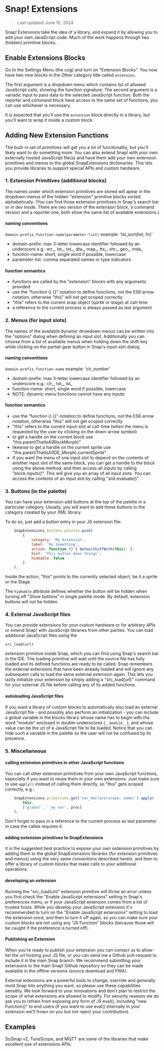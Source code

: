 # Snap! Extensions

> Last updated June 10, 2024

Snap! Extensions take the idea of a library, and expand it by allowing you to add your own JavaScript code.
Much of the work happens through two (hidden) primitive blocks.

## Enable Extensions Blocks
Go to the Settings Menu (the cog) and turn on "Extension Blocks".
You now have two new blocks in the _Other_ category title called `extension`.

The first argument is a dropdown menu which contains list of allowed JavaScript calls, showing the function signature.
The second argument is a variadic input to pass data to the selected JavaScript function.
Both the reporter and command block have access to the same set of functions, you can use whichever is necessary.

It is expected that you'll use the `extension` block directly in a library, but you'll want to wrap it inside a custom block.

## Adding New Extension Functions

The built-in set of primitives will get you a lot of functionality, but you'll likely want to do something more.
You can also extend Snap! with your own externally hosted JavaScript file(s)
and have them add your own extension primitives and menus to the global
SnapExtensions dictionaries. This lets you provide libraries to support
special APIs and custom hardware.

### 1. Extension Primitives (additional blocks)

The names under which extension primitives are stored will apear in the dropdown
menus of the hidden "extension" primitive blocks sorted alphabetically.
(You can find those extension primitives in Snap's search bar or in dev
mode. There are two version of the extension block, a command version and
a reporter one, both show the same list of available extensions.)

#### naming conventions
`domain-prefix_function-name(parameter-list)`
example: 'lst_sort(list, fn)'
- domain-prefix:    max 3-letter lowercase identifier
                    followed by an underscore
            e.g.:    err_, lst_, txt_, dta_, map_, tts_, xhr_, geo_, mda_
- function-name: short, single word if possible, lowercase
- parameter-list: comma separated names or type indicators

#### function semantics
- functions are called by the "extension" blocks with any arguments provided
- use the "function () {}" notation to define functions, not the ES6 arrow
  notation, otherwise "this" will not get scoped correctly
- "this" refers to the current snap object (sprite or stage) at call-time
- a reference to the current process is always passed as last argument

### 2. Menus (for input slots)

The names of the available dynamic drowdown menus can be written into the
"options" dialog when defining an input slot. Additionally you can choose
from a list of available menus when holding down the shift-key while
clicking on the partial-gear button in Snap's input-slot dialog.

#### naming conventions
`domain-prefix_function-name`
example: 'clr_number'
- domain-prefix:    max 3-letter lowercase identifier
                    followed by an underscore
            e.g.:    clr_, txt_, lst_
- function-name: short, single word if possible, lowercase
- NOTE: dynamic menu functions cannot have any inputs

#### function semantics
- use the "function () {}" notation to define functions, not the ES6 arrow
  notation, otherwise "this" will not get scoped correctly
- "this" refers to the current input-slot at call-time (when the menu is
  requested by the user by clicking on the down-arrow symbol)
- to get a handle on the current block use "this.parentThatIsA(BlockMorph)"
- likewise to get a handle on the current sprite use
  "this.parentThatIsA(IDE_Morph).currentSprite"
- if you want the menu of one input slot to depend on the contents of
  another input slot of the same block, you can get a handle to the block
  using the above method, and then access all inputs by calling
  "block.inputs()". This will give you an array of all input slots.
  You can access the contents of an input slot by calling "slot.evaluate()"

### 3. Buttons (in the palette)

You can have your extension add buttons at the top of the palette in a
particular category. Usually, you will want to add these buttons to the
category created by your XML library.

To do so, just add a button entry in your JS extension file:

```js
    SnapExtensions.buttons.palette.push(
        {
            category: 'My Extension',
            label: 'Do Something',
            action: function () { doYourStuffWith(this); },
            hint: 'This button does things',
            hideable: false
        }
    );
```

Inside the action, "this" points to the currently selected object, be it a
sprite or the Stage.

The `hideable` attribute defines whether the button will be hidden when
turning off "Show buttons" in single palette mode. By default, extension
buttons will not be hidden.

### 4. External JavaScript files

You can provide extensions for your custom hardware or for arbitrary APIs
or extend Snap! with JavaScript libraries from other parties. You can
load additional JavaScript files using the

    src_load(url)

extension primitive inside Snap, which you can find using Snap's search bar
in the IDE. The loading primitive will wait until the source file has fully
loaded and its defined functions are ready to be called.
Snap remembers the external extensions that have been already loaded and
will ignore any subsequent calls to load the same external extension again.
This lets you lazily initialize your extension by simply adding a
"src_load(url)" command for your external JS file before calling any of its
added functions.

#### autoloading JavaScript files

If you want a library of custom blocks to automatically also load an external JavaScript file - and possibly also perform an initialization - you can include a global variable in the blocks library whose name has to begin with the word "module" enclosed in double-underscores (``__module__``), and whose value can be the url of a JavaScript file to be loaded. Notice that you can hide such a variable in the palette so the user will not be confused by its presence.

### 5. Miscellaneous

#### calling extension primitives in other JavaScript functions

You can call other extension primitives from your own JavaScript functions,
especially if you want to reuse them in your own extensions. Just make sure
to use `apply()` instead of calling them directly, so "this" gets scoped
correctly, e.g.:

```js
    SnapExtensions.primitives.get('var_declare(scope, name)').apply(
        this,
        ['global', '_my var', proc]
    );
```
Don't forget to pass in a reference to the current process as last parameter
in case the callee requires it.

#### adding extension primitives to SnapExtensions

It is the suggested best practice to expose your own extension primitives
by adding them to the global SnapExtensions libraries (for extension primitives and
menus) using the very same conventions described herein, and then to offer
a library of custom blocks that make calls to your additional operations.

#### developing an extension

Running the "src_load(url)" extension primitive will throw an error unless you first
check the "Enable JavaScript extensions" setting in Snap's preferences menu,
or if your JavaScript extension comes from a list of trusted hosts.
While you develop your JavaScript extension it's recommended to turn on the
"Enable JavaScript extensions" setting to load the extension once, and
then to turn it off again, so you can make sure your custom blocks are not
using any "JS Function" blocks (because those will be caught if the
preference is turned off).

#### Publishing an Extension

When you're ready to publish your extension you can contact us to allow-list
the url hosting your JS file, or you can send me a Github pull-request to
include it in the main Snap branch.
We recommend submitting your extensions to the main Snap! Github repository
so they can be made available in the offline versions (source download
and PWA).

External extensions are a powerful tools to change, override and generally
mold Snap into anything you want, so please use these capabilities sensibly.
We look forward to your innovations and don't plan to restrict the scope of
what extensions are allowed to modify. For security reasons we do ask you to
refrain from exposing any form of JS eval(), including "new Function()" to
end users (if you want to use eval() internally in your extension we'll
frown on you but not reject your contribution).

## Examples

SciSnap v2, TuneScope, and MQTT are some of the libraries that make excellent use of extensions APIs.
